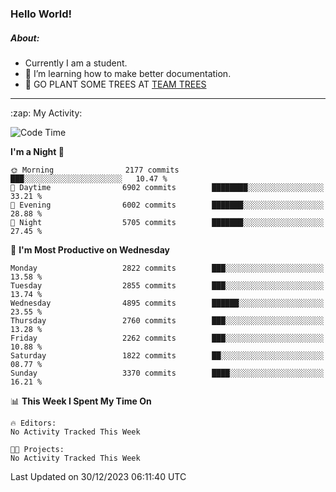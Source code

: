 ### Hello World!

##### About:
- Currently I am a student.
- 🌱 I’m learning how to make better documentation.
- 🌱 GO PLANT SOME TREES AT [TEAM TREES](https://teamtrees.org/)

---
  <summary>:zap: My Activity:</summary>
  
<!--START_SECTION:waka-->
![Code Time](http://img.shields.io/badge/Code%20Time-1%2C267%20hrs%2050%20mins-blue)

**I'm a Night 🦉** 

```text
🌞 Morning                2177 commits        ███░░░░░░░░░░░░░░░░░░░░░░   10.47 % 
🌆 Daytime                6902 commits        ████████░░░░░░░░░░░░░░░░░   33.21 % 
🌃 Evening                6002 commits        ███████░░░░░░░░░░░░░░░░░░   28.88 % 
🌙 Night                  5705 commits        ███████░░░░░░░░░░░░░░░░░░   27.45 % 
```
📅 **I'm Most Productive on Wednesday** 

```text
Monday                   2822 commits        ███░░░░░░░░░░░░░░░░░░░░░░   13.58 % 
Tuesday                  2855 commits        ███░░░░░░░░░░░░░░░░░░░░░░   13.74 % 
Wednesday                4895 commits        ██████░░░░░░░░░░░░░░░░░░░   23.55 % 
Thursday                 2760 commits        ███░░░░░░░░░░░░░░░░░░░░░░   13.28 % 
Friday                   2262 commits        ███░░░░░░░░░░░░░░░░░░░░░░   10.88 % 
Saturday                 1822 commits        ██░░░░░░░░░░░░░░░░░░░░░░░   08.77 % 
Sunday                   3370 commits        ████░░░░░░░░░░░░░░░░░░░░░   16.21 % 
```


📊 **This Week I Spent My Time On** 

```text
🔥 Editors: 
No Activity Tracked This Week

🐱‍💻 Projects: 
No Activity Tracked This Week
```


 Last Updated on 30/12/2023 06:11:40 UTC
<!--END_SECTION:waka-->
